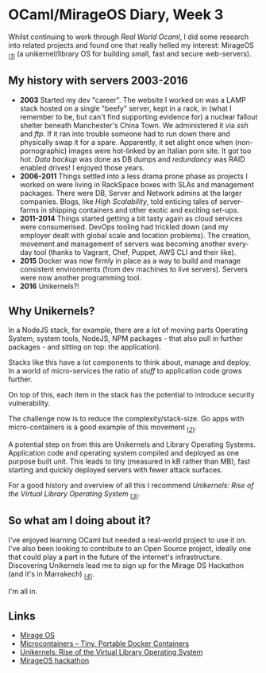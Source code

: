 # OCaml/MirageOS Diary, Week 3

Whilst continuing to work through _Real World Ocaml_, I did some
research into related projects and found one
that really helled my interest: MirageOS <sub>[_[1](#ref1)_]</sub> (a
unikernel/library OS for building small, fast and secure web-servers).

## My history with servers 2003-2016

* **2003** Started my dev "career". The website I
  worked on was a LAMP stack hosted on a single "beefy" server,
  kept in a rack, in (what I remember to be, but can't find
  supporting evidence for) a nuclear fallout shelter beneath
  Manchester's China Town. We administered it via _ssh_ and _ftp_.
  If it ran into trouble someone had to run down there and
  physically swap it for a spare. Apparently, it set alight once
  when (non-pornographic) images were hot-linked by an Italian porn
  site. It got too hot. _Data backup_ was done as DB dumps and
  _redundancy_ was RAID enabled drives! I enjoyed those years.
* **2006-2011** Things settled into a less drama prone phase as
  projects I worked on were living in RackSpace boxes with SLAs and
  management packages. There were DB, Server and Network admins at
  the larger companies. Blogs, like _High Scalability_, told enticing
  tales of server-farms in shipping containers and other exotic and
  exciting set-ups.
* **2011-2014** Things started getting a bit tasty again as cloud
  services were consumerised. DevOps tooling had trickled down (and
  my employer dealt with global scale and location problems). The creation,
  movement and management of servers was becoming another every-day
  tool (thanks to Vagrant, Chef, Puppet, AWS CLI and their like).
* **2015** Docker was now firmly in place as a way to build
  and manage consistent environments (from dev machines to live servers).
  Servers were now another programming tool.
* **2016** Unikernels?!

## Why Unikernels?

In a NodeJS stack, for example, there are a lot of moving parts 
Operating System, system tools,  NodeJS, NPM packages - that also
pull in further packages - and sitting on top: the application).

Stacks like this have a lot components to think about, manage and
deploy. In a world of micro-services the ratio of _stuff_ to
application code grows further.

On top of this, each item in the stack has the potential to
introduce security vulnerability.

The challenge now is to reduce the complexity/stack-size. Go apps
with micro-containers is a good example of this movement
<sub>[_[2](#ref2)_]</sub>.

A potential step on from this are Unikernels and Library Operating
Systems. Application code and operating system compiled and
deployed as one purpose built unit. This leads to tiny (measured in kB
rather than MB), fast starting and quickly deployed servers with
fewer attack surfaces.

For a good history and overview of all this I recommend
_Unikernels: Rise of the Virtual Library Operating System_
<sub>[_[3](#ref3)_]</sub>.

## So what am I doing about it?

I've enjoyed learning OCaml but needed a real-world project to use
it on. I've also been looking to contribute to an Open Source
project, ideally one that could play a part in the future of the
internet's infrastructure. Discovering Unikernels lead me to sign
up for the Mirage OS Hackathon (and it's in Marrakech)
<sub>[_[4](#ref4)_]</sub>.

I'm all in.

## Links

* <a id="ref1"></a> [Mirage OS](https://mirage.io/)
* <a id="ref2"></a> [Microcontainers – Tiny, Portable Docker Containers](http://www.iron.io/microcontainers-tiny-portable-containers/)
* <a id="ref3"></a> [Unikernels: Rise of the Virtual Library Operating System](http://queue.acm.org/detail.cfm?id=2566628)
* <a id="ref4"></a> [MirageOS hackathon](http://marrakech2016.mirage.io/)
